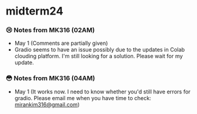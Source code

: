 # midterm24

### 😢 Notes from MK316 (02AM)
+ May 1 (Comments are partially given)
+ Gradio seems to have an issue possibly due to the updates in Colab clouding platform. I'm still looking for a solution. Please wait for my update.

### 😳 Notes from MK316 (04AM) 
+ May 1 (It works now. I need to know whether you'd still have errors for gradio. Please email me when you have time to check: mirankim316@gmail.com)

